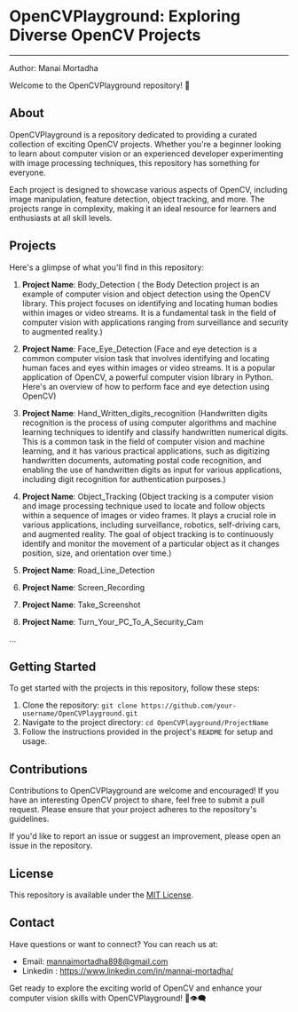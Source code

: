 # OpenCVPlayground: Exploring Diverse OpenCV Projects
--------------------------------------------------------------------------
Author: Manai Mortadha

Welcome to the OpenCVPlayground repository! 🚀


## About

OpenCVPlayground is a repository dedicated to providing a curated collection of exciting OpenCV projects. Whether you're a beginner looking to learn about computer vision or an experienced developer experimenting with image processing techniques, this repository has something for everyone.

Each project is designed to showcase various aspects of OpenCV, including image manipulation, feature detection, object tracking, and more. The projects range in complexity, making it an ideal resource for learners and enthusiasts at all skill levels.

## Projects

Here's a glimpse of what you'll find in this repository:

1. **Project Name**: Body_Detection ( the Body Detection project is an example of computer vision and object detection using the OpenCV library. This project focuses on identifying and locating human bodies within images or video streams. It is a fundamental task in the field of computer vision with applications ranging from surveillance and security to augmented reality.)
 
2. **Project Name**: Face_Eye_Detection (Face and eye detection is a common computer vision task that involves identifying and locating human faces and eyes within images or video streams. It is a popular application of OpenCV, a powerful computer vision library in Python. Here's an overview of how to perform face and eye detection using OpenCV)
   
3. **Project Name**: Hand_Written_digits_recognition (Handwritten digits recognition is the process of using computer algorithms and machine learning techniques to identify and classify handwritten numerical digits. This is a common task in the field of computer vision and machine learning, and it has various practical applications, such as digitizing handwritten documents, automating postal code recognition, and enabling the use of handwritten digits as input for various applications, including digit recognition for authentication purposes.)

4. **Project Name**: Object_Tracking (Object tracking is a computer vision and image processing technique used to locate and follow objects within a sequence of images or video frames. It plays a crucial role in various applications, including surveillance, robotics, self-driving cars, and augmented reality. The goal of object tracking is to continuously identify and monitor the movement of a particular object as it changes position, size, and orientation over time.)

5. **Project Name**: Road_Line_Detection
6. **Project Name**: Screen_Recording
7. **Project Name**: Take_Screenshot
8. **Project Name**: Turn_Your_PC_To_A_Security_Cam

...

## Getting Started

To get started with the projects in this repository, follow these steps:

1. Clone the repository: `git clone https://github.com/your-username/OpenCVPlayground.git`
2. Navigate to the project directory: `cd OpenCVPlayground/ProjectName`
3. Follow the instructions provided in the project's `README` for setup and usage.

## Contributions

Contributions to OpenCVPlayground are welcome and encouraged! If you have an interesting OpenCV project to share, feel free to submit a pull request. Please ensure that your project adheres to the repository's guidelines.

If you'd like to report an issue or suggest an improvement, please open an issue in the repository.

## License

This repository is available under the [MIT License](link-to-license-file).

## Contact

Have questions or want to connect? You can reach us at:
- Email: mannaimortadha898@gmail.com
- Linkedin : https://www.linkedin.com/in/mannai-mortadha/

Get ready to explore the exciting world of OpenCV and enhance your computer vision skills with OpenCVPlayground! 📸👁️‍🗨️
